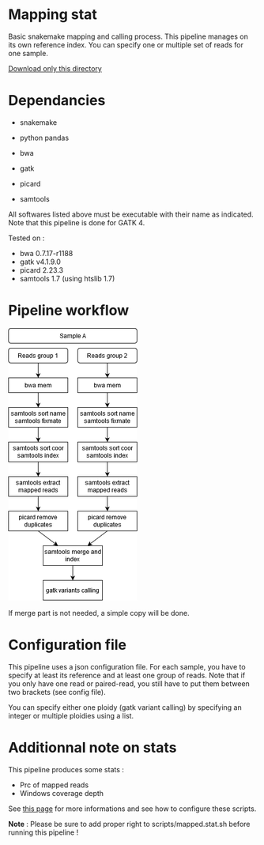# Mapping stat

Basic snakemake mapping and calling process. This pipeline manages on its own reference index. You can specify one or multiple set of reads for one sample.

[Download only this directory](https://minhaskamal.github.io/DownGit/#/home?url=https://github.com/jsgounot/BioScripts/tree/main/MapCallGATK)

# Dependancies

* snakemake
* python pandas

* bwa
* gatk
* picard
* samtools

All softwares listed above must be executable with their name as indicated. Note that this pipeline is done for GATK 4.

Tested on :
* bwa  0.7.17-r1188
* gatk v4.1.9.0
* picard 2.23.3
* samtools 1.7 (using htslib 1.7)

# Pipeline workflow

![pipeline_workflow](image/workflow.png)

If merge part is not needed, a simple copy will be done.

# Configuration file

This pipeline uses a json configuration file. For each sample, you have to specify at least its reference and at least one group of reads. Note that if you only have one read or paired-read, you still have to put them between two brackets (see config file).

You can specify either one ploidy (gatk variant calling) by specifying an integer or multiple ploidies using a list.

# Additionnal note on stats

This pipeline produces some stats :
* Prc of mapped reads
* Windows coverage depth

See [this page](https://github.com/jsgounot/BioScripts/tree/main/MappingStat) for more informations and see how to configure these scripts. 

**Note** : Please be sure to add proper right to scripts/mapped.stat.sh before running this pipeline !

